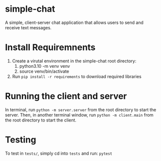 # simple-chat
A simple, client-server chat application that allows users to send and receive text messages.

# Install Requiremnents
1. Create a virutal environment in the simple-chat root directory:
   1. python3.10 -m venv venv
   2. source venv/bin/activate
2. Run `pip install -r requirements` to download required libraries

# Running the client and server
In terminal, run `python -m server.server` from the root directory to start the server.
Then, in another terminal window, run `python -m client.main` from the root directory to start the client.

# Testing
To test in `tests/`, simply cd into `tests` and run: `pytest`
